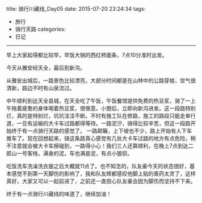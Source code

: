 title: 骑行川藏线_Day05
date: 2015-07-20 23:24:34
tags:
- 旅行
- 骑行天路
categories:
- 日记
---

早上大家起得都比较早，早饭大锅的西红柿面条，7点10分准时出发。 

今天从雅安经天全，最后到新沟。

从雅安出城后，一路景色比较漂亮，大部分时间都是在山林中的公路穿梭，空气很清新，路边不时有山泉流过。 

中午顺利到达天全县城，在天全吃了午饭，午饭餐馆提供免费的热豆浆，骑了一上午拖着疲惫的身体喝着热豆浆，很惬意。小憩后，立即向新沟进发。这一段路特别烂，真的是特别烂，坑坑洼洼不断。不时有施工队在修路，施工的路段只能走单行道，一旦有运输的大卡车过路都得等待。一路泥泞，骑得比较辛苦，但这一段路开始终于有一点骑行天路的感觉了。 一路颠簸，上下坡也不少，路上开始有人下车推车了。现在回想起来，骑这条路真心感觉有几处大卡车过路的地方有点危险，稍不注意就会被大卡车擦碰到，一路得小心！我们三人还算顺利，在晚上7点到达二郎山一号客栈，满身的泥，车也满是泥，有点小狼狈。 

吃饭洗车洗澡洗衣服之后大概就11点了。也不知怎的，队友豪今天的状态很好，基本感觉不到第一天脚伤的影响了，我和队友辉都感叹他脚上贴的膏药太灵了，这样真好，大家又可以一起前进了，之前还一直担心队友豪会因为脚伤而坚持不下来。

终于有一点骑行川藏线的味道了，继续加油！

